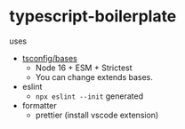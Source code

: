 # typescript-boilerplate

uses
- [tsconfig/bases](https://github.com/tsconfig/bases)
  - Node 16 + ESM + Strictest
  - You can change extends bases.
- eslint
  - `npx eslint --init` generated
- formatter
  - prettier (install vscode extension)